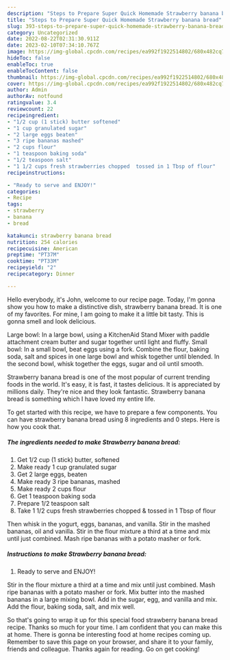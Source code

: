 ```yaml
---
description: "Steps to Prepare Super Quick Homemade Strawberry banana bread"
title: "Steps to Prepare Super Quick Homemade Strawberry banana bread"
slug: 393-steps-to-prepare-super-quick-homemade-strawberry-banana-bread
category: Uncategorized
date: 2022-08-22T02:31:30.911Z
date: 2023-02-10T07:34:10.767Z
image: https://img-global.cpcdn.com/recipes/ea992f1922514802/680x482cq70/strawberry-banana-bread-recipe-main-photo.jpg
hideToc: false
enableToc: true
enableTocContent: false
thumbnail: https://img-global.cpcdn.com/recipes/ea992f1922514802/680x482cq70/strawberry-banana-bread-recipe-main-photo.jpg
cover: https://img-global.cpcdn.com/recipes/ea992f1922514802/680x482cq70/strawberry-banana-bread-recipe-main-photo.jpg
author: Admin
authorAv: notfound
ratingvalue: 3.4
reviewcount: 22
recipeingredient:
- "1/2 cup (1 stick) butter softened"
- "1 cup granulated sugar"
- "2 large eggs beaten"
- "3 ripe bananas mashed"
- "2 cups flour"
- "1 teaspoon baking soda"
- "1/2 teaspoon salt"
- "1 1/2 cups fresh strawberries chopped  tossed in 1 Tbsp of flour"
recipeinstructions:

- "Ready to serve and ENJOY!"
categories:
- Recipe
tags:
- strawberry
- banana
- bread

katakunci: strawberry banana bread 
nutrition: 254 calories
recipecuisine: American
preptime: "PT37M"
cooktime: "PT33M"
recipeyield: "2"
recipecategory: Dinner

---
```



Hello everybody, it's John, welcome to our recipe page. Today, I'm gonna show you how to make a distinctive dish, strawberry banana bread. It is one of my favorites. For mine, I am going to make it a little bit tasty. This is gonna smell and look delicious.

Large bowl: In a large bowl, using a KitchenAid Stand Mixer with paddle attachment cream butter and sugar together until light and fluffy. Small bowl: In a small bowl, beat eggs using a fork. Combine the flour, baking soda, salt and spices in one large bowl and whisk together until blended. In the second bowl, whisk together the eggs, sugar and oil until smooth.

Strawberry banana bread is one of the most popular of current trending foods in the world. It's easy, it is fast, it tastes delicious. It is appreciated by millions daily. They're nice and they look fantastic. Strawberry banana bread is something which I have loved my entire life.


To get started with this recipe, we have to prepare a few components. You can have strawberry banana bread using 8 ingredients and 0 steps. Here is how you cook that.

<!--inarticleads1-->

##### The ingredients needed to make Strawberry banana bread:

1. Get 1/2 cup (1 stick) butter, softened
1. Make ready 1 cup granulated sugar
1. Get 2 large eggs, beaten
1. Make ready 3 ripe bananas, mashed
1. Make ready 2 cups flour
1. Get 1 teaspoon baking soda
1. Prepare 1/2 teaspoon salt
1. Take 1 1/2 cups fresh strawberries chopped &amp; tossed in 1 Tbsp of flour


Then whisk in the yogurt, eggs, bananas, and vanilla. Stir in the mashed bananas, oil and vanilla. Stir in the flour mixture a third at a time and mix until just combined. Mash ripe bananas with a potato masher or fork. 

<!--inarticleads2-->

##### Instructions to make Strawberry banana bread:


1. Ready to serve and ENJOY!

Stir in the flour mixture a third at a time and mix until just combined. Mash ripe bananas with a potato masher or fork. Mix butter into the mashed bananas in a large mixing bowl. Add in the sugar, egg, and vanilla and mix. Add the flour, baking soda, salt, and mix well. 

So that's going to wrap it up for this special food strawberry banana bread recipe. Thanks so much for your time. I am confident that you can make this at home. There is gonna be interesting food at home recipes coming up. Remember to save this page on your browser, and share it to your family, friends and colleague. Thanks again for reading. Go on get cooking!
